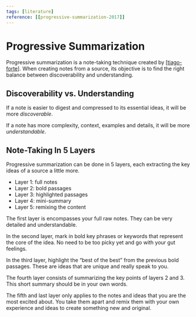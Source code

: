 ```yaml
---
tags: [literature]
reference: [[progressive-summarization-2017]]
---
```


# Progressive Summarization

Progressive summarization is a note-taking technique created by [[tiago-forte]]. When creating notes from a source, its objective is to find the right balance between discoverability and understanding.

## Discoverability vs. Understanding

If a note is easier to digest and compressed to its essential ideas, it will be more *discoverable*.

If a note has more complexity, context, examples and details, it will be more *understandable*.

## Note-Taking In 5 Layers

Progressive summarization can be done in 5 layers, each extracting the key ideas of a source a little more.
- Layer 1: full notes
- Layer 2: bold passages
- Layer 3: highlighted passages
- Layer 4: mini-summary
- Layer 5: remixing the content

The first layer is encompasses your full raw notes. They can be very detailed and understandable.

In the second layer, mark in bold key phrases or keywords that represent the core of the idea. No need to be too picky yet and go with your gut feelings.

In the third layer, highlight the “best of the best” from the previous bold passages. These are ideas that are unique and really speak to you.

The fourth layer consists of summarizing the key points of layers 2 and 3. This short summary should be in your own words.

The fifth and last layer only applies to the notes and ideas that you are the most excited about. You take them apart and remix them with your own experience and ideas to create something new and original.

[//begin]: # "Autogenerated link references for markdown compatibility"
[tiago-forte]: ../6-people/tiago-forte "Tiago Forte"
[//end]: # "Autogenerated link references"